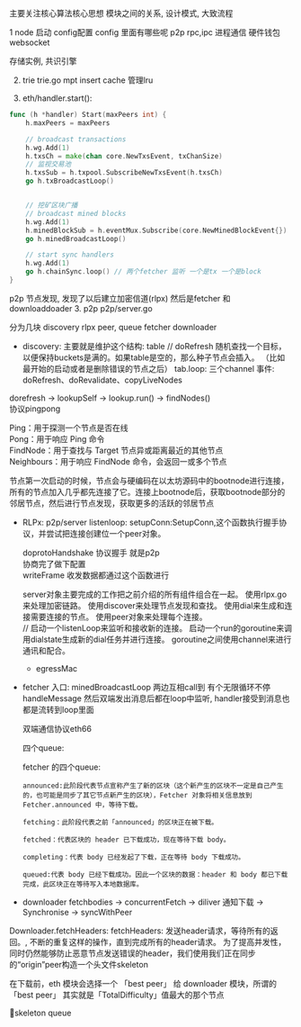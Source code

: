 主要关注核心算法核心思想 模块之间的关系, 设计模式, 大致流程


1 node 启动
config配置 
config 里面有哪些呢 p2p rpc,ipc  进程通信 硬件钱包 websocket

存储实例, 共识引擎


2. trie  trie.go
mpt insert cache 管理lru




3. eth/handler.start():

```go
func (h *handler) Start(maxPeers int) {
	h.maxPeers = maxPeers

	// broadcast transactions
	h.wg.Add(1)
	h.txsCh = make(chan core.NewTxsEvent, txChanSize)
    // 监视交易池
	h.txsSub = h.txpool.SubscribeNewTxsEvent(h.txsCh)
	go h.txBroadcastLoop()


    // 挖矿区块广播
	// broadcast mined blocks
	h.wg.Add(1)
	h.minedBlockSub = h.eventMux.Subscribe(core.NewMinedBlockEvent{})
	go h.minedBroadcastLoop()

	// start sync handlers
	h.wg.Add(1)
	go h.chainSync.loop() // 两个fetcher 监听 一个是tx 一个是block
}
```

p2p 节点发现, 发现了以后建立加密信道(rlpx) 然后是fetcher 和downloaddoader
3. p2p
p2p/server.go

分为几块 discovery rlpx peer, queue fetcher downloader
- discovery:
主要就是维护这个结构:
table
// doRefresh 随机查找一个目标，以便保持buckets是满的。如果table是空的，那么种子节点会插入。 （比如最开始的启动或者是删除错误的节点之后）
tab.loop:
三个channel 事件: doRefresh、doRevalidate、copyLiveNodes

dorefresh -> lookupSelf -> lookup.run() -> findNodes()   
协议pingpong   


Ping：用于探测一个节点是否在线  
Pong：用于响应 Ping 命令  
FindNode：用于查找与 Target 节点异或距离最近的其他节点  
Neighbours：用于响应 FindNode 命令，会返回一或多个节点  

节点第一次启动的时候，节点会与硬编码在以太坊源码中的bootnode进行连接，所有的节点加入几乎都先连接了它。连接上bootnode后，获取bootnode部分的邻居节点，然后进行节点发现，获取更多的活跃的邻居节点


- RLPx:
    p2p/server listenloop:
    setupConn:SetupConn,这个函数执行握手协议，并尝试把连接创建位一个peer对象。


    doprotoHandshake 协议握手 就是p2p  
    协商完了做下配置  
    writeFrame  收发数据都通过这个函数进行  


    server对象主要完成的工作把之前介绍的所有组件组合在一起。 使用rlpx.go来处理加密链路。 使用discover来处理节点发现和查找。 使用dial来生成和连接需要连接的节点。 使用peer对象来处理每个连接。  
    // 启动一个listenLoop来监听和接收新的连接。 启动一个run的goroutine来调用dialstate生成新的dial任务并进行连接。 goroutine之间使用channel来进行通讯和配合。  



    - egressMac
- fetcher 
    入口: minedBroadcastLoop
	两边互相call到 有个无限循环不停 handleMessage
	然后双端发出消息后都在loop中监听, handler接受到消息也都是流转到loop里面

    双端通信协议eth66

    四个queue:

	fetcher 的四个queue:
	```
	announced:此阶段代表节点宣称产生了新的区块（这个新产生的区块不一定是自己产生的，也可能是同步了其它节点新产生的区块），Fetcher 对象将相关信息放到 Fetcher.announced 中，等待下载。

	fetching：此阶段代表之前「announced」的区块正在被下载。

	fetched：代表区块的 header 已下载成功，现在等待下载 body。

	completing：代表 body 已经发起了下载，正在等待 body 下载成功。

	queued:代表 body 已经下载成功。因此一个区块的数据：header 和 body 都已下载完成，此区块正在等待写入本地数据库。
	```


- downloader
 fetchbodies -> concurrentFetch  -> diliver 通知下载 -> Synchronise
-> syncWithPeer


Downloader.fetchHeaders:
fetchHeaders: 发送header请求，等待所有的返回。, 不断的重复这样的操作，直到完成所有的header请求。
为了提高并发性，同时仍然能够防止恶意节点发送错误的header，我们使用我们正在同步的“origin”peer构造一个头文件skeleton



 在下载前，eth 模块会选择一个 「best peer」 给 downloader 模块，所谓的 「best peer」 其实就是「TotalDifficulty」值最大的那个节点

skeleton queue